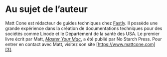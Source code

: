 # Au sujet de l’auteur

Matt Cone est rédacteur de guides techniques chez [Fastly][1]. Il possède une grande expérience dans la création de documentations techniques pour des sociétés comme Linode et le Département de la santé des USA. Le premier livre écrit par Matt, *[Master Your Mac][2]*, a été publié par No Starch Press. Pour entrer en contact avec Matt, visitez son site [https://www.mattcone.com][3].

[1]:	https://www.fastly.com
[2]:	https://www.amazon.com/Master-Your-Mac-Simple-Customize/dp/1593274068/
[3]:	https://www.mattcone.com